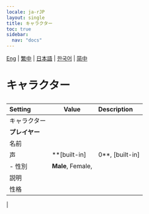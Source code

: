 ```yaml
---
locale: ja-rJP
layout: single
title: キャラクター
toc: true
sidebar:
  nav: "docs"
---
```

[Eng](/dancexr/menu/2025.4/chat/characters) | [繁中](/tw/dancexr/menu/2025.4/chat/characters) | [日本語](/jp/dancexr/menu/2025.4/chat/characters) | [한국어](/kr/dancexr/menu/2025.4/chat/characters) | [简中](/zh/dancexr/menu/2025.4/chat/characters)

# キャラクター

## 

| Setting | Value | Description |
| :--- | --- | :--- |
| キャラクター || 
|**プレイヤー** | | 
| 名前 || 
| 声 |  **[built-in]|0**,  [built-in]|1,  [built-in]|2,  [built-in]|3,  [built-in]|4,  [built-in]|5,  [built-in]|6,  [built-in]|7,  [built-in]|8,  [built-in]|9,  [built-in]|10,  [built-in]|11,  [built-in]|12,  [built-in]|13,  [built-in]|14,  [built-in]|15,  [built-in]|16,  [built-in]|17,  [built-in]|18,  [built-in]|19,  |  |
|- 性別 | **Male**, Female,  | 
| 説明 || 
| 性格 || 
|
